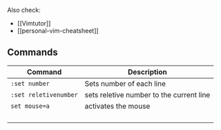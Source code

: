 Also check:
- [[Vimtutor]]
- [[personal-vim-cheatsheet]]
## Commands
| Command | Description |
|---------|-------------|
|`:set number`|Sets number of each line|
|`:set reletivenumber`  |sets reletive number to the current line  |
| `set mouse=a` | activates the mouse |
|  |  |
|  |  |
|  |  |
|  |  |


